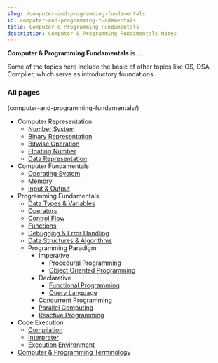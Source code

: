 ```yaml
---
slug: /computer-and-programming-fundamentals
id: computer-and-programming-fundamentals
title: Computer & Programming Fundamentals
description: Computer & Programming Fundamentals Notes
---
```


**Computer & Programming Fundamentals** is ...

Some of the topics here include the basic of other topics like OS, DSA, Compiler, which serve as introductory foundations.

### All pages

(computer-and-programming-fundamentals/)

- Computer Representation
  - [Number System](computer-and-programming-fundamentals/number-system)
  - [Binary Representation](computer-and-programming-fundamentals/binary-representation)
  - [Bitwise Operation](computer-and-programming-fundamentals/bitwise-operation)
  - [Floating Number](computer-and-programming-fundamentals/floating-number)
  - [Data Representation](computer-and-programming-fundamentals/data-representation)
- Computer Fundamentals
  - [Operating System](computer-and-programming-fundamentals/operating-system)
  - [Memory](computer-and-programming-fundamentals/memory)
  - [Input & Output](computer-and-programming-fundamentals/input-output)
- Programming Fundamentals
  - [Data Types & Variables](computer-and-programming-fundamentals/data-types-variables)
  - [Operators](computer-and-programming-fundamentals/operators)
  - [Control Flow](computer-and-programming-fundamentals/control-flow)
  - [Functions](computer-and-programming-fundamentals/functions)
  - [Debugging & Error Handling](computer-and-programming-fundamentals/debugging-error-handling)
  - [Data Structures & Algorithms](computer-and-programming-fundamentals/data-structures-and-algorithms)
  - Programming Paradigm
	- Imperative
		- [Procedural Programming](computer-and-programming-fundamentals/procedural-programming)
		- [Object Oriented Programming](computer-and-programming-fundamentals/object-oriented-programming)
	- Declarative
		- [Functional Programming](computer-and-programming-fundamentals/functional-programming)
		- [Query Language](computer-and-programming-fundamentals/query-language)
	- [Concurrent Programming](computer-and-programming-fundamentals/concurrent-programming)
	- [Parallel Computing](computer-and-programming-fundamentals/parallel-computing)
	- [Reactive Programming](computer-and-programming-fundamentals/reactive-programmimg)
- Code Execution
  - [Compilation](computer-and-programming-fundamentals/compilation)
  - [Interpreter](computer-and-programming-fundamentals/interpreter)
  - [Execution Environment](computer-and-programming-fundamentals/execution-environment)
- [Computer & Programming Terminology](computer-and-programming-fundamentals/computer-and-programming-terminology)
